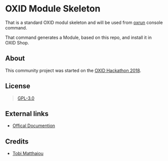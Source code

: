 OXID Module Skeleton
====================

That is a standard OXID modul skeleton and will be
used from [oxrun](https://github.com/OXIDprojects/oxrun) console command.

That command generates a Module, based on this repo, and install it in OXID Shop.

About
-----

This community project was started on the [OXID Hackathon 2018](https://openspacer.org/12-oxid-community/223-oxid-hackathon-nuernberg-2018/).  

License
-------

> [GPL-3.0](https://github.com/OXIDprojects/oxid-module-skeleton/blob/v6_module/LICENSE)


External links
--------------

* [Offical Documention](https://docs.oxid-esales.com/developer/en/6.0/modules/skeleton/)

Credits
------

* [Tobi Matthaiou](https://github.com/TumTum)
